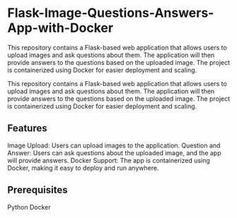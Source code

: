 # Flask-Image-Questions-Answers-App-with-Docker
This repository contains a Flask-based web application that allows users to upload images and ask questions about them. The application will then provide answers to the questions based on the uploaded image. The project is containerized using Docker for easier deployment and scaling.

This repository contains a Flask-based web application that allows users to upload images and ask questions about them. The application will then provide answers to the questions based on the uploaded image. The project is containerized using Docker for easier deployment and scaling.

## Features
Image Upload: Users can upload images to the application.
Question and Answer: Users can ask questions about the uploaded image, and the app will provide answers.
Docker Support: The app is containerized using Docker, making it easy to deploy and run anywhere.

## Prerequisites
Python
Docker
